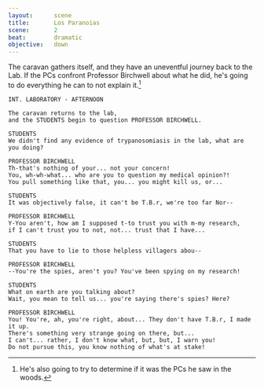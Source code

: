```yaml
---
layout:      scene
title:       Los Paranoias
scene:       2
beat:        dramatic
objective:   down
---
```


The caravan gathers itself, and they have an uneventful journey back to the Lab.
If the PCs confront Professor Birchwell about what he did,
he's going to do everything he can to not explain it.[^0]


~~~
INT. LABORATORY - AFTERNOON

The caravan returns to the lab,
and the STUDENTS begin to question PROFESSOR BIRCHWELL.

STUDENTS
We didn't find any evidence of trypanosomiasis in the lab, what are you doing?

PROFESSOR BIRCHWELL
Th-that's nothing of your... not your concern!
You, wh-wh-what... who are you to question my medical opinion?!
You pull something like that, you... you might kill us, or...

STUDENTS
It was objectively false, it can't be T.B.r, we're too far Nor--

PROFESSOR BIRCHWELL
Y-You aren't, how am I supposed t-to trust you with m-my research,
if I can't trust you to not, not... trust that I have...

STUDENTS
That you have to lie to those helpless villagers abou--

PROFESSOR BIRCHWELL
--You're the spies, aren't you? You've been spying on my research!

STUDENTS
What on earth are you talking about?
Wait, you mean to tell us... you're saying there's spies? Here?

PROFESSOR BIRCHWELL
You! You're, ah, you're right, about... They don't have T.B.r, I made it up.
There's something very strange going on there, but...
I can't... rather, I don't know what, but, but, I warn you!
Do not pursue this, you know nothing of what's at stake!
~~~

[^0]: He's also going to try to determine if it was the PCs he saw in the woods.



















